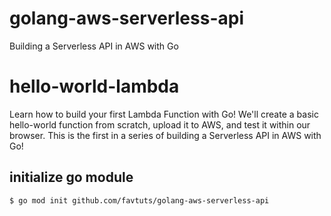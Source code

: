 # golang-aws-serverless-api
Building a Serverless API in AWS with Go


# hello-world-lambda

Learn how to build your first Lambda Function with Go! We'll create a basic hello-world function from scratch, upload it to AWS, and test it within our browser. This is the first in a series of building a Serverless API in AWS with Go!

## initialize go module

```
$ go mod init github.com/favtuts/golang-aws-serverless-api
```
